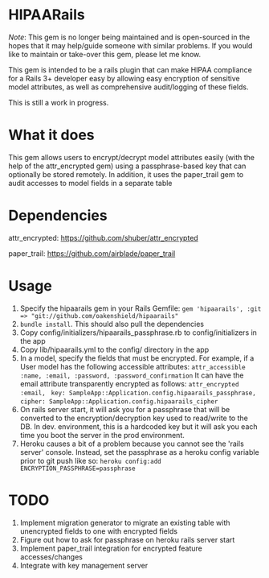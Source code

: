 HIPAARails
==========

*Note*: This gem is no longer being maintained and is open-sourced in the hopes that it may help/guide someone with similar problems. If you would like to maintain or take-over this gem, please let me know.            

This gem is intended to be a rails plugin that can make HIPAA compliance
for a Rails 3+ developer easy by allowing easy encryption of sensitive
model attributes, as well as comprehensive audit/logging of these
fields. 

This is still a work in progress.

What it does
============

This gem allows users to encrypt/decrypt model attributes easily (with
the help of the attr\_encrypted gem) using a passphrase-based key that
can optionally be stored remotely. In addition, it uses the paper\_trail
gem to audit accesses to model fields in a separate table


Dependencies
============

attr_encrypted: https://github.com/shuber/attr_encrypted

paper_trail: https://github.com/airblade/paper_trail

Usage
=====

1. Specify the hipaarails gem in your Rails Gemfile:
`gem 'hipaarails', :git => "git://github.com/oakenshield/hipaarails"`
2. `bundle install`. This should also pull the dependencies
3. Copy config/initializers/hipaarails\_passphrase.rb to config/initializers in the app 
4. Copy lib/hipaarails.yml to the config/ directory in the app
5. In a model, specify the fields that must be encrypted. For example,
   if a User model has the following accessible attributes: 
   `attr_accessible :name, :email, :password, :password_confirmation`
   It can have the email attribute transparently encrypted as follows:
   `attr_encrypted :email, `
      `key: SampleApp::Application.config.hipaarails_passphrase,`
      `cipher: SampleApp::Application.config.hipaarails_cipher`
6. On rails server start, it will ask you for a passphrase that will be converted to the 
encryption/decryption key used to read/write to the DB. In dev. environment, this is 
a hardcoded key but it will ask you each time you boot the server in the prod environment.
7. Heroku causes a bit of a problem because you cannot see the 'rails server' console. Instead,
set the passphrase as a heroku config variable prior to git push like so: 
`heroku config:add ENCRYPTION_PASSPHRASE=passphrase`

TODO
====
1. Implement migration generator to migrate an existing table with unencrypted fields to one with encrypted fields
2. Figure out how to ask for passphrase on heroku rails server start
3. Implement paper_trail integration for encrypted feature accesses/changes
4. Integrate with key management server

  
